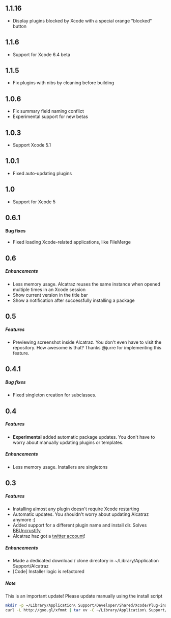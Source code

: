 ## 1.1.16

- Display plugins blocked by Xcode with a special orange "blocked" button

## 1.1.6

- Support for Xcode 6.4 beta


## 1.1.5

- Fix plugins with nibs by cleaning before building


## 1.0.6

- Fix summary field naming conflict
- Experimental support for new betas


## 1.0.3

- Support Xcode 5.1


## 1.0.1

- Fixed auto-updating plugins


## 1.0

- Support for Xcode 5


## 0.6.1

#### Bug fixes

- Fixed loading Xcode-related applications, like FileMerge


## 0.6

##### Enhancements

- Less memory usage. Alcatraz reuses the same instance when opened multiple times in an Xcode session
- Show current version in the title bar
- Show a notification after successfully installing a package


## 0.5

##### Features

- Previewing screenshot inside Alcatraz. You don't even have to visit the repository. How awesome is that?
  Thanks @jurre for implementing this feature.


## 0.4.1

##### Bug fixes

- Fixed singleton creation for subclasses.


## 0.4

##### Features

- __Experimental__ added automatic package updates. You don't have to worry about manually updating plugins or templates.

##### Enhancements

- Less memory usage. Installers are singletons


## 0.3

##### Features

- Installing almost any plugin doesn't require Xcode restarting
- Automatic updates. You shouldn't worry about updating Alcatraz anymore :)
- Added support for a different plugin name and install dir. Solves [BBUncrustify](https://github.com/mneorr/alcatraz-packages/pull/17)
- Alcatraz haz got a [twitter account](https://twitter.com/alcatraz_xcode)!

##### Enhancements

- Made a dedicated download / clone directory in ~/Library/Application Support/Alcatraz
- [Code] Installer logic is refactored

##### Note

This is an important update! Please update manually using the install script
``` bash
mkdir -p ~/Library/Application\ Support/Developer/Shared/Xcode/Plug-ins;
curl -L http://goo.gl/xfmmt | tar xv -C ~/Library/Application\ Support/Developer/Shared/Xcode/Plug-ins -
```

